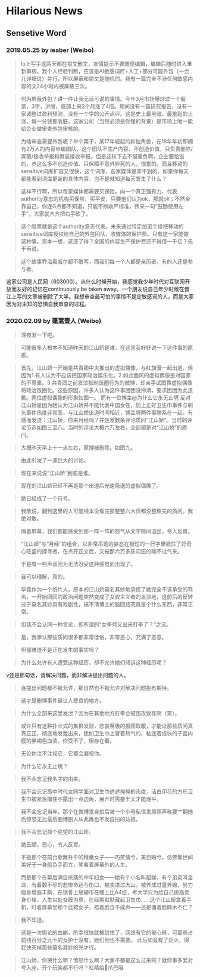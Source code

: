 # Hilarious News

## Sensetive Word

### 2019.05.25 by ieaber (Weibo)

> lo上写手这两天都在锁文删文，友情提示不要随便编辑，编辑后随时进入重新审核。我个人经验判断，应该是AI敏感词库+人工+部分可能外包（一会儿详细说）并行，所以屏蔽和锁文是随机的。我有一篇完全不涉任何敏感内容的文24小时内被屏蔽三次。

> 何为屏蔽外包？讲一件让我无话可说的事情。今年3月市场爆炒过一个股票，3字，沪股，底部上来2个月涨了4倍。期间没有一篇研究报告，没有一家调整过盈利预测，没有一个字的公开点评。这是史上最黑暗、最羞耻的上涨，每一分钱都肮脏。这家公司（当然必须是你懂的背景）是市场上唯一能给企业做审查外包审核的。

> 为啥审查需要外包呢？举个栗子，某17年崛起的新独角兽，在18年年初即拥有2万人的内容审编团队，这个团队不生产内容，不创造价值，只负责删除/屏蔽/接收举报和假装接收举报。但是这样下去不堪重负啊，企业要恰饭的，养这么多不创造价值、只保障不意外猝死的人，很累的。而且移动的sensitive词库扩容又很快，这个词库，各家媒体是拿不到的，如果你每天都能看到词库更新的具体内容，岂不是就知道每天发生了什么？

> 这样不行啊，所以每家媒体都需要买保险。向一个真正强有力、代表authority意志的机构买保险，买平安，只要他们认为ok，那就ok；不然全靠自己，你连G点都不知道，只能不断收严标准，传来一句“鼓励使用左手”，大家就齐齐把右手砍了。

> 这个股票就是这个authority意志代表。未来通过特定加密手段把移动的sensitive词库授权给自己的外包团队，收媒体的保护费。只有这一家能做这种事。资本一想，这还了得？全国的内容生产保护费还不得值一千亿？先干再说。

> 这个故事乔治奥威尔都不敢写，而我们每一个人都是亲历者，有的人还是参与者。

这家公司是人民网（603000）。从什么时候开始，我感觉我少年时代对互联网开放而友好的记忆在continuously be taken away。一个朋友说自己年少时候在晋江上写的文章被删除了大半。我想审查最可怕的事情不是定敏感词的人，而是大家因为对未知的恐惧自我审查的过程。

### 2020.02.09 by 蓬蒿壹人 (Weibo)

> 深夜发一下吧。

> 可能很多人根本不知道昨天的江山娇是谁，在这里我好好说一下这件事的原委。

> 首先，江山娇一开始是共青团中央推出的虚拟偶像，与红旗漫一起出道，但因为1.有人认为不应该把国家政治娱乐化。2.如此画风的虚拟偶像是对国家的不尊重。3.共青团之前发过抵制饭圈行为的微博，却亲手试图靠虚拟偶像将政治饭圈化。这些原因，许多人认为这件事团团没拎清，要求团团为此道歉。两位虚拟偶像的形象如图一。
而有一位博主@为什么它永无止境  反对江山娇是因为她认为江山娇并不能代表中国女性，加上正好卫生巾事件与剃头事件热度非常高，与江山娇出道时间相近，博主将两件事联系在一起，有感而发道：江山娇，你来月经吗？并连发数条评论质问“江山娇”。当时的评论节选如图三至八。当时的评论大概六万左右，全部都是对“江山娇”的质问。

> 大概昨天早上十一点左右，原博被删除。如图九。

> 由此引发了一波巨大的讨论。

> 现在来说说“江山娇”到底是谁。

> 现在的江山娇已经不再是那个出道后光速隐退的虚拟偶像了。

> 她已经成了一个符号。

> 我敢说，翻到这里的人可能根本没看完那整整六大页都没整理完的质问。我绝对敢。

> 隔着屏幕，我们都能感受到那一阵一阵的怨气从文字隙间溢出，令人反胃。

> “江山娇”与“月经”的组合，以非常吊诡的姿态在极短的一行字里唬住了好奇心旺盛的探寻者，在点开正文后，又被那六万多质问压的喘不过气来。

> 于是有一些声音因为无法忍受这种感觉而出现了。

> 我可以理解，真的。

> 毕竟作为一个纸片人，原本的江山娇莫名其妙地承担了她完全不该承受的骂名，一开始团团的政治问题突然变成了女权主义者的发泄地，这前后的反转过于莫名其妙具有戏剧性，搞不清博主的脑回路究竟是个什么东西，非常正常。

> 但我不会认同一种言论，即所谓的“女拳师又出来打拳了？”之流。

> 是，我承认那些质问很多都非常低俗，非常恶心，充满了恶意。

> 但那难道不是正在发生的事实吗？

> 为什么允许有人遭受这种经历，却不允许她们倾诉这种经历呢？

v还是那句话，请解决问题，而非解决提出问题的人。

> 连提出问题都不被允许，那自然也不被允许对解决问题抱有期待。

> 这才是删博事件最让人悲哀的地方。

> 为什么全部来这里发泄？因为在其他地方打拳会被围攻致死啊（笑）。

> 或许只有这种扑火式的集群发泄，悲哀至极的报团取暖，才能让那些质问真真正正，彻底地发泄出来，犹如卫生巾上冒着热气的、粘连着成块的子宫内膜的黑褐色血渍，你受不了，但存在着。

> 无论你注不注视它，它都会凝视你。

> 为什么它永无止境？

> 我不会忘记我名字的由来。

> 我不会忘记高中时代女同学面对卫生巾遮遮掩掩的态度，洁白印花的方形卫生巾被紧急攥住不露出一点边角，展开时需要半天才能理平。

> 我不会忘记当年，那个在微博发自拍后被一个小号私信发屌照声称要艹翻她后惊恐无比最后删博删人从此再也不发自拍的姑娘。

> 我不会忘记那个绝望的江山娇。

> 她丑陋，恶心，令人反胃。

> 不是那个在前台歌舞升平的稚嫩女子——巧笑倩兮，美目盼兮，仿佛集世间美好于一身般负手而立，笑看着屏幕外的人生。

> 而是那个在幕后满目疮痍的中年妇女——她有个小名叫招娣，有个弟弟叫金龙，有着数不尽的悲惨命运与伤口，被卖进过大山，被养成过童养媳，努力瘦身增高丰胸，在锁骨上放硬币在腰上比A4纸，考大学只为给自己提高卖身价格，人生以处女膜为尊，在经期默默藏起卫生巾……这个江山娇拿着手机，盯着屏幕里那个蓝裙女子，捂着脸泣不成声——还是僵着脸麻木不仁？

> 我不知道。

> 这是一次舆论的血崩，所幸很快就被封住了，网络有它的安心裤，可那些占前线百分之九十的女护士没有，她们倒也不需要。
此后如竟有了炬火，得赶快灭掉那些莫名其妙的光才行。

> 江山娇，你哭什么啊？愤怒什么啊？大家不都是这么过来的？就你事多爱对号入座。开个玩笑都不行吗？杠精给👨爪巴哦

